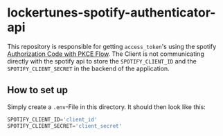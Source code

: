 # lockertunes-spotify-authenticator-api
This repository is responsible for getting `access_token`'s using the spotify [Authorization Code with PKCE Flow](https://developer.spotify.com/documentation/web-api/tutorials/code-pkce-flow).
The Client is not communicating directly with the spotify api to store the `SPOTIFY_CLIENT_ID` and the `SPOTIFY_CLIENT_SECRET` in the backend of the application.

## How to set up
Simply create a `.env`-File in this directory. It should then look like this:
```javascript
SPOTIFY_CLIENT_ID='client_id'
SPOTIFY_CLIENT_SECRET='client_secret'
```